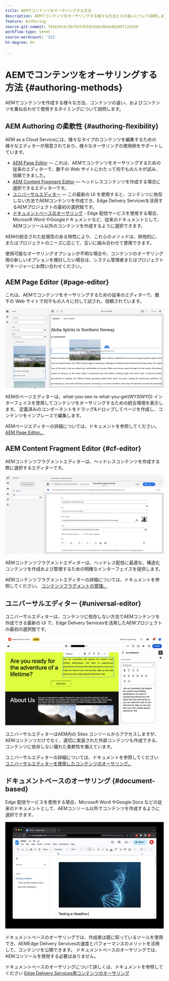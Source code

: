 ```yaml
---
title: AEMでコンテンツをオーサリングする方法
description: AEMでコンテンツをオーサリングする様々な方法とその違いについて説明します。
feature: Authoring
source-git-commit: f6162dcbc5b7937d55922e8c963a402697110329
workflow-type: tm+mt
source-wordcount: '521'
ht-degree: 0%

---
```



# AEMでコンテンツをオーサリングする方法 {#authoring-methods}

AEMでコンテンツを作成する様々な方法、コンテンツの違い、およびコンテンツを重ね合わせて使用するタイミングについて説明します。

## AEM Authoring の柔軟性 {#authoring-flexibility}

AEM as a Cloud Serviceには、様々なタイプのコンテンツを編集するための様々なエディターが用意されており、様々なオーサリングの使用例をサポートしています。

* [AEM Page Editor](#page-editor)  — これは、AEMでコンテンツをオーサリングするための従来のエディターで、数千の Web サイトにわたって何千もの人々が試み、信頼できました。
* [AEM Content Fragment Editor](#cf-editor)  — ヘッドレスコンテンツを作成する場合に選択できるエディターです。
* [ユニバーサルエディター](#universal-editor)  — この最新の UI を使用すると、コンテンツに依存しない方法でAEMコンテンツを作成でき、Edge Delivery Servicesを活用するAEMプロジェクトの最初の選択肢です。
* [ドキュメントベースのオーサリング](#document-based) - Edge 配信サービスを使用する場合、Microsoft Word やGoogleドキュメントなど、従来のドキュメントとして、AEMコンソール以外のコンテンツを作成するように選択できます。

AEMの統合された拡張性のある特性により、これらのメソッドは、排他的に、またはプロジェクトのニーズに応じて、互いに組み合わせて使用できます。

使用可能なオーサリングオプションが不明な場合や、コンテンツのオーサリング用の新しいオプションを検討したい場合は、システム管理者またはプロジェクトマネージャーにお問い合わせください。

## AEM Page Editor {#page-editor}

これは、AEMでコンテンツをオーサリングするための従来のエディターで、数千の Web サイトで何千もの人々に対して試され、信頼されています。

![AEMページエディター](assets/authoring-methods-page-editor.png)

AEMのページエディターは、what-you-see-is-what-you-get(WYSIWYG) インターフェイスを使用してコンテンツをオーサリングするための統合環境を表示します。 定義済みのコンポーネントをドラッグ&amp;ドロップしてページを作成し、コンテンツをインプレースで編集します。

AEMページエディターの詳細については、ドキュメントを参照してください。 [AEM Page Editor。](/help/sites-cloud/authoring/page-editor/introduction.md)

## AEM Content Fragment Editor {#cf-editor}

AEMコンテンツフラグメントエディターは、ヘッドレスコンテンツを作成する際に選択するエディターです。

![AEM Content Fragment Editor](assets/authoring-methods-cf-editor.png)

AEMコンテンツフラグメントエディターは、ヘッドレス配信に最適な、構造化コンテンツを作成および管理するための明確なインターフェイスを提供します。

AEMコンテンツフラグメントエディターの詳細については、ドキュメントを参照してください。 [コンテンツフラグメントの管理。](/help/assets/content-fragments/content-fragments-managing.md)

## ユニバーサルエディター {#universal-editor}

ユニバーサルエディターは、コンテンツに依存しない方法でAEMコンテンツを作成できる最新の UI で、Edge Delivery Servicesを活用したAEMプロジェクトの最初の選択肢です。

![ユニバーサルエディター](assets/authoring-methods-ue.png)

ユニバーサルエディターはAEM内の Sites コンソールからアクセスしますが、AEMコンテンツだけでなく、適切に実装された外部コンテンツも作成できる、コンテンツに依存しない優れた柔軟性を備えています。

ユニバーサルエディターの詳細については、ドキュメントを参照してください [ユニバーサルエディターを使用したコンテンツのオーサリング。](/help/implementing/universal-editor/authoring.md)

## ドキュメントベースのオーサリング {#document-based}

Edge 配信サービスを使用する場合、Microsoft Word やGoogle Docs などの従来のドキュメントとして、AEMコンソール以外でコンテンツを作成するように選択できます。

![ドキュメントベースのコンテンツの編集](assets/authoring-methods-document.jpg)

ドキュメントベースのオーサリングでは、作成者は既に知っているツールを使用でき、AEMEdge Delivery Servicesの速度とパフォーマンスのメリットを活用して、コンテンツを公開できます。 ドキュメントベースのオーサリングでは、AEMコンソールを使用する必要はありません。

ドキュメントベースのオーサリングについて詳しくは、ドキュメントを参照してください [Edge Delivery Services用コンテンツのオーサリング](/help/edge/authoring.md)
